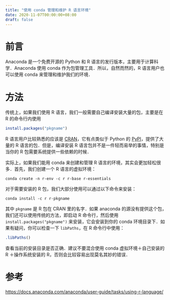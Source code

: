 ```yaml
---
title: "使用 conda 管理和维护 R 语言环境"
date: 2020-11-07T00:00:00+08:00
draft: false
---
```


# 前言

Anaconda 是一个免费开源的 Python 和 R 语言的发行版本，主要用于计算科学．Anaconda 使用 conda 作为包管理工具．所以，自然而然的，R 语言用户也可以使用 conda 来管理和维护我们的环境．

# 方法

传统上，如果我们使用 R 语言，我们一般需要自己编译安装大量的包，主要是在 R 的命令行内使用

```R
install.packages("pkgname")
```

R 语言用户比较熟悉的应该是 [CRAN](https://cran.r-project.org/)，它有点类似于 Python 的 [PyPI](https://pypi.org/)，提供了大量的 R 语言的包．但是，编译安装 R 语言包并不是一件轻而易举的事情，特别是当你的 R 包需要系统提供一些依赖的时候．

实际上，如果我们能用 conda 来创建和管理 R 语言的环境，其实会更加轻松很多．首先，我们创建一个 R 语言的虚拟环境：

```shell
conda create -n r-env -c r r-base r-essentials
```

对于需要安装的 R 包，我们大部分使用可以通过以下命令来安装：

```shell
conda install -c r r-pkgname
```

其中 `pkgname` 是 R 包在 CRAN 里的名字．如果 anaconda 的源没有提供这个包，我们还可以使用传统的方法，即启动 R 命令行，然后使用 `install.packages("pkgname")` 来安装，它会安装到你的 conda 环境目录下．如果有疑问，你可以检查一下 `libPaths`，在 R 命令行中使用：

```R
.libPaths()
```

查看当前的安装目录是否正确．建议不要混合使用 conda 虚拟环境＋自己安装的 R ＋操作系统安装的 R，否则会比较容易出现莫名其妙的错误．

# 参考

https://docs.anaconda.com/anaconda/user-guide/tasks/using-r-language/